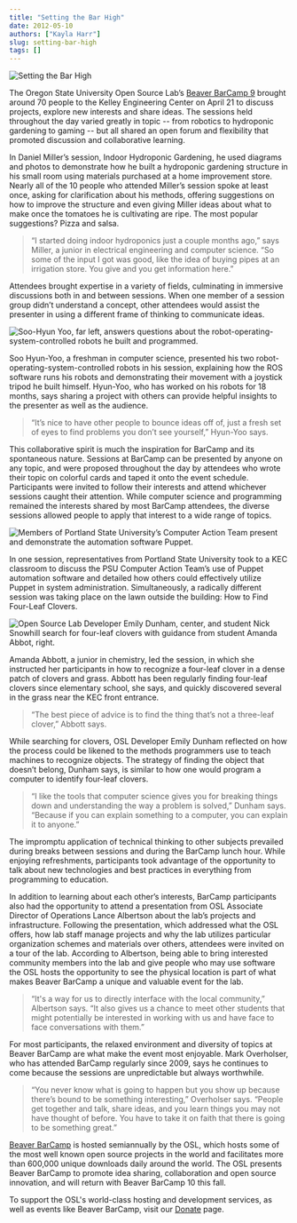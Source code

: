 ```yaml
---
title: "Setting the Bar High"
date: 2012-05-10
authors: ["Kayla Harr"]
slug: setting-bar-high
tags: []
---
```


![Setting the Bar High](/images/bbc9-clover.jpg#blog)

The Oregon State University Open Source Lab’s [Beaver BarCamp 9](http://beaverbarcamp.org/) brought around 70 people to
the Kelley Engineering Center on April 21 to discuss projects, explore new interests and share ideas. The sessions held
throughout the day varied greatly in topic -- from robotics to hydroponic gardening to gaming -- but all shared an open
forum and flexibility that promoted discussion and collaborative learning.

In Daniel Miller’s session, Indoor Hydroponic Gardening, he used diagrams and photos to demonstrate how he built a
hydroponic gardening structure in his small room using materials purchased at a home improvement store. Nearly all of
the 10 people who attended Miller’s session spoke at least once, asking for clarification about his methods, offering
suggestions on how to improve the structure and even giving Miller ideas about what to make once the tomatoes he is
cultivating are ripe. The most popular suggestions? Pizza and salsa.

> “I started doing indoor hydroponics just a couple months ago,” says Miller, a junior in electrical engineering and
> computer science. “So some of the input I got was good, like the idea of buying pipes at an irrigation store. You give
> and you get information here.”

Attendees brought expertise in a variety of fields, culminating in immersive discussions both in and between sessions.
When one member of a session group didn’t understand a concept, other attendees would assist the presenter in using a
different frame of thinking to communicate ideas.

![Soo-Hyun Yoo, far left, answers questions about the robot-operating-system-controlled robots he built and programmed.](/images/bbc9-robot.jpg#center)

Soo Hyun-Yoo, a freshman in computer science, presented his two robot-operating-system-controlled robots in his session,
explaining how the ROS software runs his robots and demonstrating their movement with a joystick tripod he built
himself. Hyun-Yoo, who has worked on his robots for 18 months, says sharing a project with others can provide helpful
insights to the presenter as well as the audience.

> “It’s nice to have other people to bounce ideas off of, just a fresh set of eyes to find problems you don’t see
> yourself,” Hyun-Yoo says.

This collaborative spirit is much the inspiration for BarCamp and its spontaneous nature. Sessions at BarCamp can be
presented by anyone on any topic, and were proposed throughout the day by attendees who wrote their topic on colorful
cards and taped it onto the event schedule. Participants were invited to follow their interests and attend whichever
sessions caught their attention. While computer science and programming remained the interests shared by most BarCamp
attendees, the diverse sessions allowed people to apply that interest to a wide range of topics.

![Members of Portland State University’s Computer Action Team present and demonstrate the automation software Puppet.](/images/bbc9-psu.jpg#center)

In one session, representatives from Portland State University took to a KEC classroom to discuss the PSU Computer
Action Team’s use of Puppet automation software and detailed how others could effectively utilize Puppet in system
administration. Simultaneously, a radically different session was taking place on the lawn outside the building: How to
Find Four-Leaf Clovers.

![Open Source Lab Developer Emily Dunham, center, and student Nick Snowhill search for four-leaf clovers with guidance from student Amanda Abbot, right.](/images/bbc9-clover.jpg#center)

Amanda Abbott, a junior in chemistry, led the session, in which she instructed her participants in how to recognize a
four-leaf clover in a dense patch of clovers and grass. Abbott has been regularly finding four-leaf clovers since
elementary school, she says, and quickly discovered several in the grass near the KEC front entrance.

> “The best piece of advice is to find the thing that’s not a three-leaf clover,” Abbott says.

While searching for clovers, OSL Developer Emily Dunham reflected on how the process could be likened to the methods
programmers use to teach machines to recognize objects. The strategy of finding the object that doesn’t belong, Dunham
says, is similar to how one would program a computer to identify four-leaf clovers.

> “I like the tools that computer science gives you for breaking things down and understanding the way a problem is
> solved,” Dunham says. “Because if you can explain something to a computer, you can explain it to anyone.”

The impromptu application of technical thinking to other subjects prevailed during breaks between sessions and during
the BarCamp lunch hour. While enjoying refreshments, participants took advantage of the opportunity to talk about new
technologies and best practices in everything from programming to education.

In addition to learning about each other’s interests, BarCamp participants also had the opportunity to attend a
presentation from OSL Associate Director of Operations Lance Albertson about the lab’s projects and infrastructure.
Following the presentation, which addressed what the OSL offers, how lab staff manage projects and why the lab utilizes
particular organization schemes and materials over others, attendees were invited on a tour of the lab. According to
Albertson, being able to bring interested community members into the lab and give people who may use software the OSL
hosts the opportunity to see the physical location is part of what makes Beaver BarCamp a unique and valuable event for
the lab.

> “It's a way for us to directly interface with the local community,” Albertson says. “It also gives us a chance to meet
> other students that might potentially be interested in working with us and have face to face conversations with them.”

For most participants, the relaxed environment and diversity of topics at Beaver BarCamp are what make the event most
enjoyable. Mark Overholser, who has attended BarCamp regularly since 2009, says he continues to come because the
sessions are unpredictable but always worthwhile.

> “You never know what is going to happen but you show up because there’s bound to be something interesting,” Overholser
> says. “People get together and talk, share ideas, and you learn things you may not have thought of before. You have to
> take it on faith that there is going to be something great.”

[Beaver BarCamp](http://beaverbarcamp.org/) is hosted semiannually by the OSL, which hosts some of the most well known
open source projects in the world and facilitates more than 600,000 unique downloads daily around the world. The OSL
presents Beaver BarCamp to promote idea sharing, collaboration and open source innovation, and will return with Beaver
BarCamp 10 this fall.

To support the OSL's world-class hosting and development services, as well as events like Beaver BarCamp, visit our
[Donate](\donate) page.
